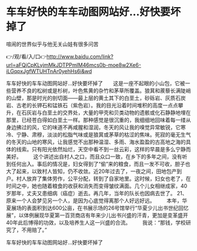 # 车车好快的车车动图网站好...好快要坏掉了
喧闹的世界似乎与他无关山娃有很多问苦

👉/观/看/入/口👉http://www.baidu.com/link?url=aFQjCpKLyjmMkJDTPPmIM46mcs0b-moe8w2Xe6-iLGqpxJgfWTUHTnAr0yehHs6i&wd

车车好快的车车动图网站好...好快要坏掉了　　这是一座不起眼的小山包，它被一些营养不良的松树或是杉树，叶色焦黄的杂竹和茅草所覆盖。狼萁和蒺藜长满陡峭的山壁，那是时光的剖切面――最上层的黄土其下的白垩土，砂砾岩、灰质石炭岩、古老的长钾石和锰铁石（紫色岩）。我的目光沿着时间堆积的高度一点点攀升，在石灰岩与白垩土的交界处，大量的甲壳和贝类动物的遗骸或化石静静地埋在那里，已经苍白得如白垩土一样。那种感觉是很沉重的，我细细地回味着每一缕从身边拂过的风，它的味道不再咸腥和湿润，冬天的风让我的嗅觉异常敏锐，它寒冷、宁静、肃穆，淡淡的松脂气味或是狼萁或茅草的枯涩的焦味。死寂的毫无生气的冬天的山地的寒风，让我感觉不出那种温湿、多雨、海水盈盈的古高地之海的具体的线索。只有阳光依然灿烂，天空中看不到一丝云彩，这样的早晨是多么宁静而美好。
　　这个讲述出自村人之口，而且众口一致，在乡下的多年之间，没有听到任何出入。事后的情况是，妇女得到了“偷”来的粮食，而且一发不可收，胆子也大了起来，以致村人皆知，仍不收敛。近20年过去了，一夜之间，田地包产到户。村人放弃了集体劳作，公平分配，转到了自家地里。这时候，妇女也老了，在时间之中，她也随着粮食的收获和消失而变得皱纹满面。几个儿女相继成家，40岁那年，丈夫又患细病（癌症）逝去。再几年，当年的队长也因病去世了。
	21、原来一个人会梦见另一个人，是因为心底觉得离那个人好远好远。
　　本年，华夏展场的表面积到达600公亩，在书展示场的26号馆举行“华夏少儿出书世纪回忆展”，以体例展现华夏第一百货商店有年来少儿出书兴盛的汗青，更加是变革盛开40年此后博得的功效，以及培养生人这一兴盛的合流。
　　我说：“那钱，学校研究了，不用赔了。”

车车好快的车车动图网站好...好快要坏掉了
